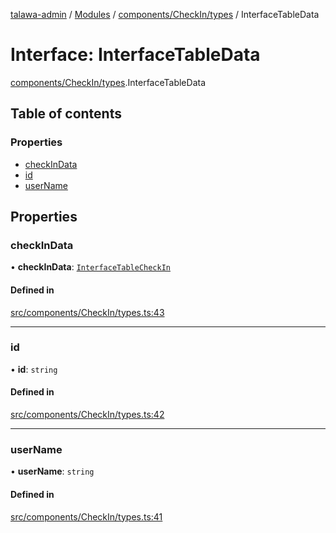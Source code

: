 [talawa-admin](../README.md) / [Modules](../modules.md) / [components/CheckIn/types](../modules/components_CheckIn_types.md) / InterfaceTableData

# Interface: InterfaceTableData

[components/CheckIn/types](../modules/components_CheckIn_types.md).InterfaceTableData

## Table of contents

### Properties

- [checkInData](components_CheckIn_types.InterfaceTableData.md#checkindata)
- [id](components_CheckIn_types.InterfaceTableData.md#id)
- [userName](components_CheckIn_types.InterfaceTableData.md#username)

## Properties

### checkInData

• **checkInData**: [`InterfaceTableCheckIn`](components_CheckIn_types.InterfaceTableCheckIn.md)

#### Defined in

[src/components/CheckIn/types.ts:43](https://github.com/vasujain275/talawa-admin/blob/b5dc326/src/components/CheckIn/types.ts#L43)

___

### id

• **id**: `string`

#### Defined in

[src/components/CheckIn/types.ts:42](https://github.com/vasujain275/talawa-admin/blob/b5dc326/src/components/CheckIn/types.ts#L42)

___

### userName

• **userName**: `string`

#### Defined in

[src/components/CheckIn/types.ts:41](https://github.com/vasujain275/talawa-admin/blob/b5dc326/src/components/CheckIn/types.ts#L41)
